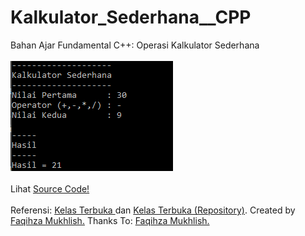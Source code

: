 # Kalkulator_Sederhana__CPP
Bahan Ajar Fundamental C++: Operasi Kalkulator Sederhana<br><br>
<img src="https://github.com/RizkyKhapidsyah/Kalkulator_Sederhana__CPP/blob/master/results/001.PNG"><br><br>
Lihat <a href="https://github.com/RizkyKhapidsyah/Kalkulator_Sederhana__CPP/blob/master/Source.cpp">Source Code!</a><br><br>
Referensi: <a href="https://www.youtube.com/user/faqihzamukhlish"> Kelas Terbuka </a> dan <a href="https://github.com/kelasterbuka"> Kelas Terbuka (Repository)</a>. Created by <a href="https://github.com/faqihza">Faqihza Mukhlish.</a> Thanks To: <a href="https://www.youtube.com/channel/UCRGHjysoCemh4y7tCJQs30w/about">Faqihza Mukhlish.</a>
